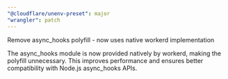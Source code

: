 ```yaml
---
"@cloudflare/unenv-preset": major
"wrangler": patch
---
```


Remove async_hooks polyfill - now uses native workerd implementation

The async_hooks module is now provided natively by workerd, making the polyfill unnecessary. This improves performance and ensures better compatibility with Node.js async_hooks APIs.
